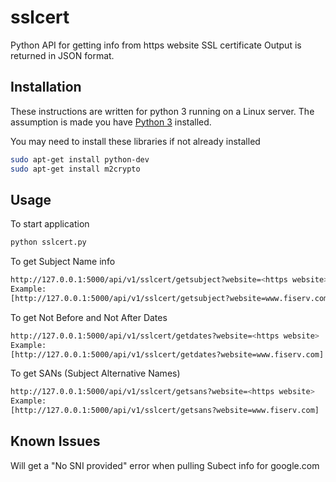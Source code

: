 # sslcert
Python API for getting info from https website SSL certificate
Output is returned in JSON format.

## Installation

These instructions are written for python 3 running on a Linux server.
The assumption is made you have [Python 3](https://www.python.org/download/releases/3.0/) installed.

You may need to install these libraries if not already installed

```bash
sudo apt-get install python-dev
sudo apt-get install m2crypto
```

## Usage

To start application

```bash
python sslcert.py
```
To get Subject Name info
```bash
http://127.0.0.1:5000/api/v1/sslcert/getsubject?website=<https website>
Example:
[http://127.0.0.1:5000/api/v1/sslcert/getsubject?website=www.fiserv.com]
```

To get Not Before and Not After Dates
```bash
http://127.0.0.1:5000/api/v1/sslcert/getdates?website=<https website>
Example:
[http://127.0.0.1:5000/api/v1/sslcert/getdates?website=www.fiserv.com]
```

To get SANs (Subject Alternative Names)
```bash
http://127.0.0.1:5000/api/v1/sslcert/getsans?website=<https website>
Example:
[http://127.0.0.1:5000/api/v1/sslcert/getsans?website=www.fiserv.com]
```

## Known Issues
Will get a "No SNI provided" error when pulling Subect info for google.com

